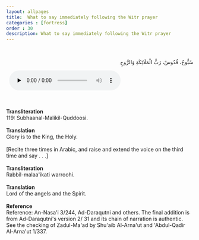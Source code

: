 ```yaml
---
layout: allpages
title:  What to say immediately following the Witr prayer
categories : [fortress]
order : 30
description: What to say immediately following the Witr prayer
---
```

&nbsp;
<div class="arabictext" dir="RTL">

سُبُّوحٌ، قُدُوسٌ، رَبُّ الْمَلَائِكَةِ وَالرُّوحِ

</div>
&nbsp;


<audio controls  preload="none">
  <source src="{{ site.baseurl }}/audio/fortress/119.mp3" type="audio/mpeg">
Your browser does not support the audio element.
</audio>


&nbsp;
<div class="duaextra" tabindex="0">
<div><strong>Transliteration</strong></div>
<div class="extra">119: Subhaanal-Malikil-Quddoosi.</div>
</div>
&nbsp;
<div class="duaextra" tabindex="0">
<div><strong>Translation</strong></div>
<div class="extra">Glory is to the King, the Holy.</div>
</div>
&nbsp;
<div class="extra">[Recite three times in Arabic, and raise and extend the voice on the third time and say . . .]</div>
&nbsp;
<div class="duaextra" tabindex="0">
<div><strong>Transliteration</strong></div>
<div class="extra">Rabbil-malaa'ikati warroohi.</div>
</div>
&nbsp;
<div class="duaextra" tabindex="0">
<div><strong>Translation</strong></div>
<div class="extra">Lord of the angels and the Spirit.</div>
</div>
&nbsp;
<div class="duaextra" tabindex="0">
<div><strong>Reference</strong></div>
<div class="extra">Reference: An-Nasa'i 3/244, Ad-Daraqutni and others. The final addition is from Ad-Daraqutni's version 2/ 31 and its chain of narration is authentic. See the checking of Zadul-Ma'ad by Shu'aib Al-Arna'ut and 'Abdul-Qadir Al-Arna'ut 1/337.</div>
</div>